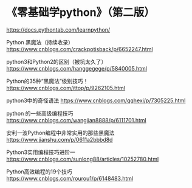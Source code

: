# 《零基础学python》（第二版）
https://docs.pythontab.com/learnpython/

Python 黑魔法（持续收录）
https://www.cnblogs.com/crackpotisback/p/6652247.html

python3和Python2的区别（被坑太久了）
https://www.cnblogs.com/hanggegege/p/5840005.html

Python的35种“黑魔法”级别技巧！
 https://www.cnblogs.com/ittop/p/9262105.html

python3中的奇怪语法
https://www.cnblogs.com/qqhexi/p/7305225.html

python 的一些高级编程技巧
https://www.cnblogs.com/wangjian8888/p/6111701.html

安利一波Python编程中非常实用的那些黑魔法
https://www.jianshu.com/p/0611a2bbbd8d

Python3实用编程技巧进阶一
https://www.cnblogs.com/sunlong88/articles/10252780.html

Python高效编程的19个技巧
https://www.cnblogs.com/rourou1/p/6148483.html